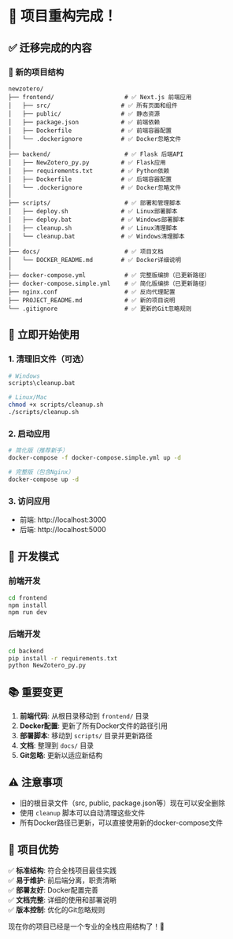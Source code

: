# 🎉 项目重构完成！

## ✅ 迁移完成的内容

### 📁 新的项目结构
```
newzotero/
├── frontend/                    # ✅ Next.js 前端应用
│   ├── src/                    # ✅ 所有页面和组件
│   ├── public/                 # ✅ 静态资源
│   ├── package.json            # ✅ 前端依赖
│   ├── Dockerfile              # ✅ 前端容器配置
│   └── .dockerignore           # ✅ Docker忽略文件
│
├── backend/                     # ✅ Flask 后端API
│   ├── NewZotero_py.py         # ✅ Flask应用
│   ├── requirements.txt        # ✅ Python依赖
│   ├── Dockerfile              # ✅ 后端容器配置
│   └── .dockerignore           # ✅ Docker忽略文件
│
├── scripts/                     # ✅ 部署和管理脚本
│   ├── deploy.sh               # ✅ Linux部署脚本
│   ├── deploy.bat              # ✅ Windows部署脚本
│   ├── cleanup.sh              # ✅ Linux清理脚本
│   └── cleanup.bat             # ✅ Windows清理脚本
│
├── docs/                        # ✅ 项目文档
│   └── DOCKER_README.md        # ✅ Docker详细说明
│
├── docker-compose.yml           # ✅ 完整版编排（已更新路径）
├── docker-compose.simple.yml    # ✅ 简化版编排（已更新路径）
├── nginx.conf                   # ✅ 反向代理配置
├── PROJECT_README.md            # ✅ 新的项目说明
└── .gitignore                   # ✅ 更新的Git忽略规则
```

## 🚀 立即开始使用

### 1. 清理旧文件（可选）
```bash
# Windows
scripts\cleanup.bat

# Linux/Mac
chmod +x scripts/cleanup.sh
./scripts/cleanup.sh
```

### 2. 启动应用
```bash
# 简化版（推荐新手）
docker-compose -f docker-compose.simple.yml up -d

# 完整版（包含Nginx）
docker-compose up -d
```

### 3. 访问应用
- 前端: http://localhost:3000
- 后端: http://localhost:5000

## 🔧 开发模式

### 前端开发
```bash
cd frontend
npm install
npm run dev
```

### 后端开发
```bash
cd backend
pip install -r requirements.txt
python NewZotero_py.py
```

## 📚 重要变更

1. **前端代码**: 从根目录移动到 `frontend/` 目录
2. **Docker配置**: 更新了所有Docker文件的路径引用
3. **部署脚本**: 移动到 `scripts/` 目录并更新路径
4. **文档**: 整理到 `docs/` 目录
5. **Git忽略**: 更新以适应新结构

## ⚠️ 注意事项

- 旧的根目录文件（src, public, package.json等）现在可以安全删除
- 使用 `cleanup` 脚本可以自动清理这些文件
- 所有Docker路径已更新，可以直接使用新的docker-compose文件

## 🎊 项目优势

✅ **标准结构**: 符合全栈项目最佳实践  
✅ **易于维护**: 前后端分离，职责清晰  
✅ **部署友好**: Docker配置完善  
✅ **文档完整**: 详细的使用和部署说明  
✅ **版本控制**: 优化的Git忽略规则  

现在你的项目已经是一个专业的全栈应用结构了！🎉
